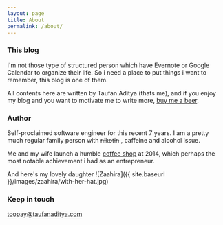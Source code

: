 ```yaml
---
layout: page
title: About
permalink: /about/
---
```


### This blog

I'm not those type of structured person which have Evernote or Google Calendar to organize their life. So i need a place to put things i want to remember, this blog is one of them. 

All contents here are written by Taufan Aditya (thats me), and if you enjoy my blog and you want to motivate me to write more, [buy me a beer](https://www.paypal.com/cgi-bin/webscr?cmd=_s-xclick&hosted_button_id=XQGLBB3YAT66E).

### Author

Self-proclaimed software engineer for this recent 7 years. I am a pretty much regular family person with ~~nikotin~~ , caffeine and alcohol issue.

Me and my wife launch a humble [coffee shop](https://facebook.com/jeycoffee) at 2014, which perhaps the most notable achievement i had as an entrepreneur.

And here's my lovely daughter
![Zaahira]({{ site.baseurl }}/images/zaahira/with-her-hat.jpg)

### Keep in touch

[toopay@taufanaditya.com](mailto:toopay@taufanaditya.com)